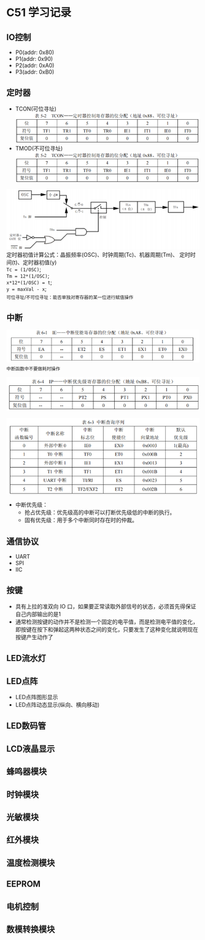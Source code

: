 # C51 学习记录

## IO控制
- P0(addr: 0x80)
- P1(addr: 0x90)
- P2(addr: 0xA0)
- P3(addr: 0xB0)

## 定时器
- TCON(可位寻址)
![TCON寄存器](./res/img/TCON寄存器.png "TCON寄存器")  
- TMOD(不可位寻址)
![TCON寄存器](./res/img/TCON寄存器.png "TCON寄存器")  

![定时器示意图](./res/img/定时器示意图.png "定时器示意图")  
定时器初值计算公式：晶振频率(OSC)、时钟周期(Tc)、机器周期(Tm)、 定时时间(t)、定时器初值(y)  
`Tc = (1/OSC)`;  
`Tm = 12*(1/OSC)`;  
`x*12*(1/OSC) = t`;  
`y = maxVal - x`;  
<sub>可位寻址/不可位寻址：能否单独对寄存器的某一位进行赋值操作</sub>

## 中断
![IE中断寄存器](res/img/IE寄存器.png "IE中断寄存器")
<sub>中断函数中不要做耗时操作</sub>

![IP中断优先级寄存器](res/img/中断优先级寄存器IP.png "IP中断优先级寄存器")

![中断查询序列](res/img/中断查询序列.png "中断查询序列")

- 中断优先级：
  - 抢占优先级：优先级高的中断可以打断优先级低的中断的执行。
  - 固有优先级：用于多个中断同时存在时的仲裁。

## 通信协议

- UART
- SPI
- IIC

## 按键
  - 具有上拉的准双向 IO 口，如果要正常读取外部信号的状态，必须首先得保证自己内部输出的是1
  - 通常检测按键的动作并不是检测一个固定的电平值，而是检测电平值的变化，即按键在按下和弹起这两种状态之间的变化，只要发生了这种变化就说明现在按键产生动作了

## LED流水灯

## LED点阵
  - LED点阵图形显示
  - LED点阵动态显示(纵向、横向移动)

## LED数码管

## LCD液晶显示

## 蜂鸣器模块

## 时钟模块

## 光敏模块

## 红外模块

## 温度检测模块

## EEPROM

## 电机控制

## 数模转换模块